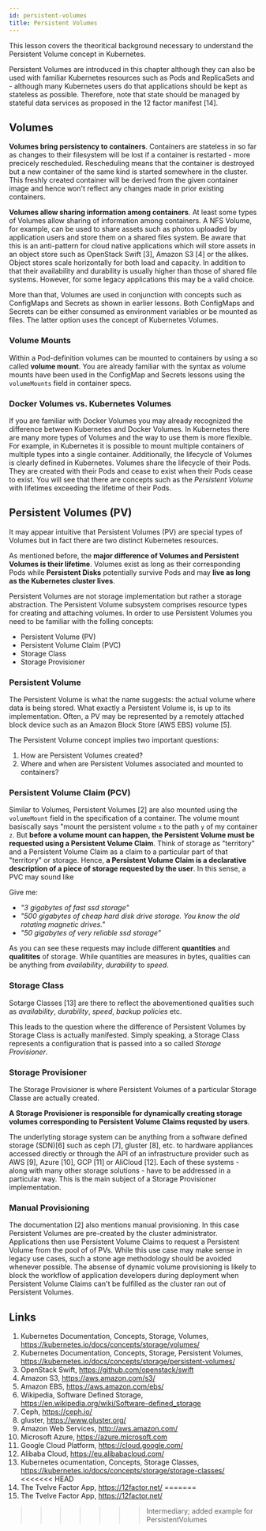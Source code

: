 ```yaml
---
id: persistent-volumes
title: Persistent Volumes
---
```

This lesson covers the theoritical background necessary to understand the Persistent Volume concept in Kubernetes.

Persistent Volumes are introduced in this chapter although they can also be used with familiar Kubernetes resources such as Pods and ReplicaSets and - although many Kubernetes users do that  applications should be kept as stateless as possible. Therefore, note that state should be managed by stateful data services as proposed in the 12 factor manifest [14].

## Volumes
**Volumes bring persistency to containers**. Containers are stateless in so far as changes to their filesystem will be lost if a container is restarted - more precicely rescheduled. Rescheduling means that the container is destroyed but a new container of the same kind is started somewhere in the cluster. This freshly created container will be derived from the given container image and hence won't reflect any changes made in prior existing containers.

**Volumes allow sharing information among containers**. At least some types of Volumes allow sharing of information among containers. A NFS Volume, for example, can be used to share assets such as photos uploaded by application users and store them on a shared files system. Be aware that this is an anti-pattern for cloud native applications which will store assets in an object store such as OpenStack Swift [3], Amazon S3 [4] or the alikes. Object stores scale horizontally for both load and capacity. In addition to that their availability and durability is usually higher than those of shared file systems. However, for some legacy applications this may be a valid choice.

More than that, Volumes are used in conjunction with concepts such as ConfigMaps and Secrets as shown in earlier lessons. Both ConfigMaps and Secrets can be either consumed as environment variables or be mounted as files. The latter option uses the concept of Kubernetes Volumes.

### Volume Mounts

Within a Pod-definition volumes can be mounted to containers by using a so called **volume mount**. You are already familiar with the syntax as volume mounts have been used in the ConfigMap and Secrets lessons using the `volumeMounts` field in container specs.

### Docker Volumes vs. Kubernetes Volumes

If you are familiar with Docker Volumes you may already recognized the difference between Kubernetes and Docker Volumes. In Kubernetes there are many more types of Volumes and the way to use them is more flexible. For example, in Kubernetes it is possible to mount multiple containers of multiple types into a single container. Additionally, the lifecycle of Volumes is clearly defined in Kubernetes. Volumes share the lifecycle of their Pods. They are created with their Pods and cease to exist when their Pods cease to exist. You will see that there are concepts such as the *Persistent Volume* with lifetimes exceeding the lifetime of their Pods.

## Persistent Volumes (PV)

It may appear intuitive that Persistent Volumes (PV) are special types of Volumes but in fact there are two distinct Kubernetes resources.

As mentioned before, the **major difference of Volumes and Persistent Volumes is their lifetime**. Volumes exist as long as their corresponding Pods while **Persistent Disks** potentially survive Pods and may **live as long as the Kubernetes cluster lives**.

Persistent Volumes are not storage implementation but rather a storage abstraction. The Persistent Volume subsystem comprises resource types for creating and attaching volumes. In order to use Persistent Volumes you need to be familiar with the folling concepts:

* Persistent Volume (PV)
* Persistent Volume Claim (PVC)
* Storage Class
* Storage Provisioner

### Persistent Volume

The Persistent Volume is what the name suggests: the actual volume where data is being stored. What exactly a Persistent Volume is, is up to its implementation. Often, a PV may be represented by a remotely attached block device such as an Amazon Block Store (AWS EBS) volume [5].

The Persistent Volume concept implies two important questions:

1. How are Persistent Volumes created?
2. Where and when are Persistent Volumes associated and mounted to containers?

### Persistent Volume Claim (PCV)

Similar to Volumes, Persistent Volumes [2] are also mounted using the `volumeMount` field in the specification of a container. The volume mount basiscally says "mount the persistent volume `x` to the path `y` of my container `z`. But **before a volume mount can happen, the Persistent Volume must be requested using a Persistent Volume Claim**. Think of storage as "territory" and a Persistent Volume Claim as a claim to a particular part of that "territory" or storage. Hence, **a Persistent Volume Claim is a declarative description of a piece of storage requested by the user**. In this sense, a PVC may sound like 

Give me:

* *"3 gigabytes of fast ssd storage"*
* *"500 gigabytes of cheap hard disk drive storage. You know the old rotating magnetic drives."*
* *"50 gigabytes of very reliable ssd storage"*

As you can see these requests may include different **quantities** and **qualitites** of storage. While quantities are measures in bytes, qualities can be anything from *availability*, *durability* to *speed*.

### Storage Class
Sotarge Classes [13] are there to reflect the abovementioned qualities such as *availability*, *durability*, *speed*, *backup policies* etc.

This leads to the question where the difference of Persistent Volumes by Storage Class is actually manifested. Simply speaking, a Storage Class represents a configuration that is passed into a so called *Storage Provisioner*.

### Storage Provisioner
The Storage Provisioner is where Persistent Volumes of a particular Storage Classe are actually created.

**A Storage Provisioner is responsible for dynamically creating storage volumes corresponding to Persistent Volume Claims requsted by users**.

The underlyting storage system can be anything from a software defined storage (SDN)[6] such as ceph [7], gluster [8], etc. to hardware appliances accessed directly or through the API of an infrastructure provider such as AWS [9], Azure [10], GCP [11] or AliCloud [12]. Each of these systems - along with many other storage solutions - have to be addressed in a particular way. This is the main subject of a Storage Provisioner implementation.

### Manual Provisioning

The documentation [2] also mentions manual provisioning. In this case Persistent Volumes are pre-created by the cluster administrator. Applications then use Persistent Volume Claims to request a Persistent Volume from the pool of of PVs. While this use case may make sense in legacy use cases, such a stone age methodology should be avoided whenever possible. The absense of dynamic volume provisioning is likely to block the workflow of application developers during deployment when Persistent Volume Claims can't be fulfilled as the cluster ran out of Persistent Volumes.

## Links
1. Kubernetes Documentation, Concepts, Storage, Volumes, https://kubernetes.io/docs/concepts/storage/volumes/
2. Kubernetes Documentation, Concepts, Storage, Persistent Volumes, https://kubernetes.io/docs/concepts/storage/persistent-volumes/
3. OpenStack Swift, https://github.com/openstack/swift
4. Amazon S3, https://aws.amazon.com/s3/
5. Amazon EBS, https://aws.amazon.com/ebs/
6. Wikipedia, Software Defined Storage, https://en.wikipedia.org/wiki/Software-defined_storage
7. Ceph, https://ceph.io/
8. gluster, https://www.gluster.org/
9. Amazon Web Services, http://aws.amazon.com/
10. Microsoft Azure, https://azure.microsoft.com
11. Google Cloud Platform, https://cloud.google.com/
12. Alibaba Cloud, https://eu.alibabacloud.com/
13. Kubernetes ocumentation, Concepts, Storage Classes, https://kubernetes.io/docs/concepts/storage/storage-classes/
<<<<<<< HEAD
14. The Tvelve Factor App, https://12factor.net/
=======
14. The Tvelve Factor App, https://12factor.net/
>>>>>>> Intermediary; added example for PersistentVolumes
